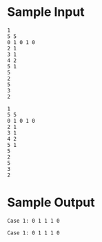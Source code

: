 # **Sample Input**
```
1
5 5
0 1 0 1 0 
2 1
3 1
4 2
5 1
5
2
5
3
2

```
```
1
5 5
0 1 0 1 0 
2 1
3 1
4 2
5 1
5
2
5
3
2

```

# **Sample Output**
```
Case 1: 0 1 1 1 0
```
```
Case 1: 0 1 1 1 0
```
